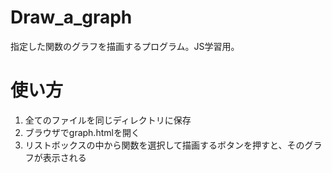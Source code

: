 # Draw_a_graph
指定した関数のグラフを描画するプログラム。JS学習用。

# 使い方
1. 全てのファイルを同じディレクトリに保存
2. ブラウザでgraph.htmlを開く
3. リストボックスの中から関数を選択して描画するボタンを押すと、そのグラフが表示される
